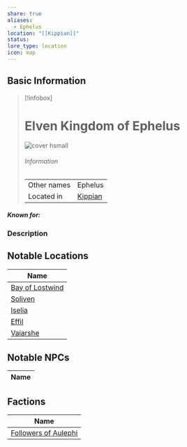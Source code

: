 ```yaml
---
share: true
aliases:
  - Ephelus
location: "[[Kippian]]"
status: 
lore_type: location
icon: map
---
```

## Basic Information
> [!infobox]
> # Elven Kingdom of Ephelus
> ![cover hsmall](insertimage.png)
> ###### Information
> |   |  |
> | ---- | ---- |
> | Other names | Ephelus|
> | Located in | [Kippian](../Continents/Kippian.md)|
##### Known for:
### Description
## Notable Locations
| Name                                                    |
| ------------------------------------------------------- |
| [Bay of Lostwind](../Areas/Bay%20of%20Lostwind.md) |
| [Soliven](../Areas/Soliven.md)                 |
| [Iselia](../Settlements/Iselia.md)             |
| [Effil](../Settlements/Effil.md)               |
| [Vaiarshe](../Settlements/Vaiarshe.md)         |

## Notable NPCs
| Name |
| ---- |

## Factions
| Name                                                       |
| ---------------------------------------------------------- |
| [Followers of Aulephi](../../Factions/Followers%20of%20Aulephi.md) |

